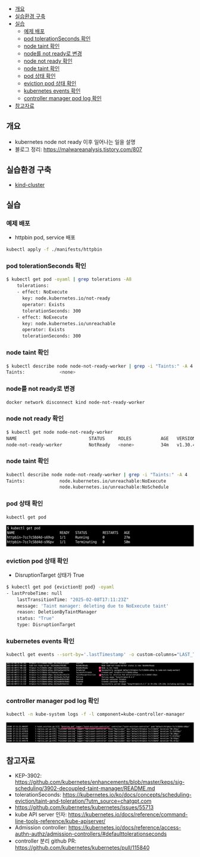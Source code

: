 <!-- TOC -->

- [개요](#%EA%B0%9C%EC%9A%94)
- [실습환경 구축](#%EC%8B%A4%EC%8A%B5%ED%99%98%EA%B2%BD-%EA%B5%AC%EC%B6%95)
- [실습](#%EC%8B%A4%EC%8A%B5)
  - [예제 배포](#%EC%98%88%EC%A0%9C-%EB%B0%B0%ED%8F%AC)
  - [pod tolerationSeconds 확인](#pod-tolerationseconds-%ED%99%95%EC%9D%B8)
  - [node taint 확인](#node-taint-%ED%99%95%EC%9D%B8)
  - [node를 not ready로 변경](#node%EB%A5%BC-not-ready%EB%A1%9C-%EB%B3%80%EA%B2%BD)
  - [node not ready 확인](#node-not-ready-%ED%99%95%EC%9D%B8)
  - [node taint 확인](#node-taint-%ED%99%95%EC%9D%B8)
  - [pod 상태 확인](#pod-%EC%83%81%ED%83%9C-%ED%99%95%EC%9D%B8)
  - [eviction pod 상태 확인](#eviction-pod-%EC%83%81%ED%83%9C-%ED%99%95%EC%9D%B8)
  - [kubernetes events 확인](#kubernetes-events-%ED%99%95%EC%9D%B8)
  - [controller manager pod log 확인](#controller-manager-pod-log-%ED%99%95%EC%9D%B8)
- [참고자료](#%EC%B0%B8%EA%B3%A0%EC%9E%90%EB%A3%8C)

<!-- /TOC -->

## 개요

* kubernetes node not ready 이후 일어나는 일을 설명
* 블로그 정리: https://malwareanalysis.tistory.com/807

## 실습환경 구축

* [kind-cluster](./kind-cluster/)

## 실습

### 예제 배포

* httpbin pod, service 배포

```sh
kubectl apply -f ./manifests/httpbin
```

### pod tolerationSeconds 확인

```sh
$ kubectl get pod -oyaml | grep tolerations -A8
    tolerations:
    - effect: NoExecute
      key: node.kubernetes.io/not-ready
      operator: Exists
      tolerationSeconds: 300
    - effect: NoExecute
      key: node.kubernetes.io/unreachable
      operator: Exists
      tolerationSeconds: 300
```

### node taint 확인

```sh
$ kubectl describe node node-not-ready-worker | grep -i "Taints:" -A 4
Taints:             <none>
```

### node를 not ready로 변경

```sh
docker network disconnect kind node-not-ready-worker
```

### node not ready 확인

```sh
$ kubectl get node node-not-ready-worker
NAME                           STATUS     ROLES           AGE   VERSION
node-not-ready-worker          NotReady   <none>          34m   v1.30.4
```

### node taint 확인

```sh
kubectl describe node node-not-ready-worker | grep -i "Taints:" -A 4
Taints:             node.kubernetes.io/unreachable:NoExecute
                    node.kubernetes.io/unreachable:NoSchedule
```

### pod 상태 확인

```sh
kubectl get pod
```

![](./imgs/get-pod.png)

### eviction pod 상태 확인

* DisruptionTarget 상태가 True

```sh
$ kubectl get pod {eviction된 pod} -oyaml
- lastProbeTime: null
    lastTransitionTime: "2025-02-08T17:11:23Z"
    message: 'Taint manager: deleting due to NoExecute taint'
    reason: DeletionByTaintManager
    status: "True"
    type: DisruptionTarget
```

### kubernetes events 확인

```sh
kubectl get events --sort-by='.lastTimestamp' -o custom-columns="LAST_TIMESTAMP:.lastTimestamp,NAME:.metadata.name,REASON:.reason,MESSAGE:.message"
```

![](./imgs/kubernetes-events.png)


### controller manager pod log 확인

```sh
kubectl -n kube-system logs -f -l component=kube-controller-manager
```

![](./imgs/controller-manager.png)

## 참고자료

* KEP-3902: https://github.com/kubernetes/enhancements/blob/master/keps/sig-scheduling/3902-decoupled-taint-manager/README.md
* tolerationSeconds: https://kubernetes.io/ko/docs/concepts/scheduling-eviction/taint-and-toleration/?utm_source=chatgpt.com
* https://github.com/kubernetes/kubernetes/issues/55713
* kube API server 인자: https://kubernetes.io/docs/reference/command-line-tools-reference/kube-apiserver/
* Admission controller: https://kubernetes.io/docs/reference/access-authn-authz/admission-controllers/#defaulttolerationseconds
* controller 분리 github PR: https://github.com/kubernetes/kubernetes/pull/115840
